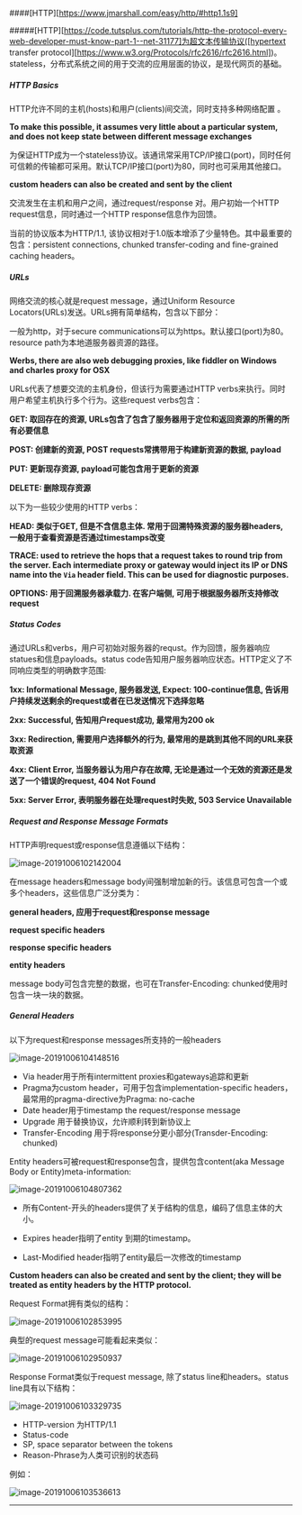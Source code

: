 ####[HTTP][https://www.jmarshall.com/easy/http/#http1.1s9]

#####[HTTP][https://code.tutsplus.com/tutorials/http-the-protocol-every-web-developer-must-know-part-1--net-31177]为超文本传输协议([hypertext transfer protocol][https://www.w3.org/Protocols/rfc2616/rfc2616.html])。stateless，分布式系统之间的用于交流的应用层面的协议，是现代网页的基础。

##### HTTP Basics

HTTP允许不同的主机(hosts)和用户(clients)间交流，同时支持多种网络配置 。

**To make this possible, it assumes very little about a particular system, and does not keep state between different message exchanges**

为保证HTTP成为一个stateless协议。该通讯常采用TCP/IP接口(port)，同时任何可信赖的传输都可采用。默认TCP/IP接口(port)为80，同时也可采用其他接口。

**custom headers can also be created and sent by the client**

交流发生在主机和用户之间，通过request/response 对。用户初始一个HTTP request信息，同时通过一个HTTP response信息作为回馈。

当前的协议版本为HTTP/1.1, 该协议相对于1.0版本增添了少量特色。其中最重要的包含：persistent connections, chunked transfer-coding and fine-grained caching headers。

##### URLs

网络交流的核心就是request message，通过Uniform Resource Locators(URLs)发送。URLs拥有简单结构，包含以下部分：

一般为http，对于secure communications可以为https。默认接口(port)为80。resource path为本地道服务器资源的路径。

**Werbs, there are also web debugging proxies, like fiddler on Windows and charles proxy for OSX**

URLs代表了想要交流的主机身份，但该行为需要通过HTTP verbs来执行。同时用户希望主机执行多个行为。这些request verbs包含：

**GET: 取回存在的资源, URLs包含了包含了服务器用于定位和返回资源的所需的所有必要信息**

**POST: 创建新的资源, POST requests常携带用于构建新资源的数据, payload**

 **PUT: 更新现存资源, payload可能包含用于更新的资源**

**DELETE: 删除现存资源**

以下为一些较少使用的HTTP verbs：

**HEAD: 类似于GET, 但是不含信息主体. 常用于回溯特殊资源的服务器headers, 一般用于查看资源是否通过timestamps改变**

**TRACE: used to retrieve the hops that a request takes to round trip from the server. Each intermediate proxy or gateway would inject its IP or DNS name into the `Via` header field. This can be used for diagnostic purposes.**

**OPTIONS: 用于回溯服务器承载力. 在客户端侧, 可用于根据服务器所支持修改request**

##### Status Codes

通过URLs和verbs，用户可初始对服务器的requst。作为回馈，服务器响应statues和信息payloads。status code告知用户服务器响应状态。HTTP定义了不同响应类型的明确数字范围:

**1xx: Informational Message, 服务器发送, Expect: 100-continue信息, 告诉用户持续发送剩余的request或者在已发送情况下选择忽略**

**2xx: Successful, 告知用户request成功, 最常用为200 ok**

**3xx: Redirection, 需要用户选择额外的行为, 最常用的是跳到其他不同的URL来获取资源**

**4xx: Client Error, 当服务器认为用户存在故障, 无论是通过一个无效的资源还是发送了一个错误的request, 404 Not Found**

**5xx: Server Error, 表明服务器在处理request时失败, 503 Service Unavailable**

##### Request and Response Message Formats

HTTP声明request或response信息遵循以下结构：

![image-20191006102142004](https://tva1.sinaimg.cn/large/006y8mN6gy1g7o9mspwubj30z00ce3zc.jpg)

在message headers和message body间强制增加新的行。该信息可包含一个或多个headers，这些信息广泛分类为：

**general headers, 应用于request和response message**

**request specific headers**

**response specific headers**

**entity headers**

message body可包含完整的数据，也可在Transfer-Encoding: chunked使用时包含一块一块的数据。

##### General Headers

以下为request和response messages所支持的一般headers

![image-20191006104148516](https://tva1.sinaimg.cn/large/006y8mN6gy1g7oa7mvg3jj30yw0f2q3z.jpg)

* Via header用于所有intermittent proxies和gateways追踪和更新
* Pragma为custom header，可用于包含implementation-specific headers，最常用的pragma-directive为Pragma: no-cache
* Date header用于timestamp the request/response message
* Upgrade 用于替换协议，允许顺利转到新协议上
* Transfer-Encoding 用于将response分更小部分(Transder-Encoding: chunked)

Entity headers可被request和response包含，提供包含content(aka Message Body or Entity)meta-information:

![image-20191006104807362](https://tva1.sinaimg.cn/large/006y8mN6gy1g7oae7eeyoj30xi0fwq4e.jpg)

* 所有Content-开头的headers提供了关于结构的信息，编码了信息主体的大小。

* Expires header指明了entity 到期的timestamp。

* Last-Modified header指明了entity最后一次修改的timestamp

**Custom headers can also be created and sent by the client; they will be treated as entity headers by the HTTP protocol.**

Request Format拥有类似的结构：

![image-20191006102853995](https://tva1.sinaimg.cn/large/006y8mN6gy1g7o9ubfgwaj30zg0dq74v.jpg)

典型的request message可能看起来类似：

![image-20191006102950937](https://tva1.sinaimg.cn/large/006y8mN6gy1g7o9v6ryo2j30zu0b4ab7.jpg)

Response Format类似于request message, 除了status line和headers。status line具有以下结构：

![image-20191006103329735](https://tva1.sinaimg.cn/large/006y8mN6gy1g7o9zgb9koj310a02u0sx.jpg)

* HTTP-version 为HTTP/1.1
* Status-code
* SP, space separator between the tokens
* Reason-Phrase为人类可识别的状态码

例如：

![image-20191006103536613](https://tva1.sinaimg.cn/large/006y8mN6gy1g7oa17wtykj30xc02sdfp.jpg)

***











